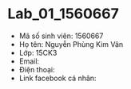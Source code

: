 # Lab_01_1560667
* Mã số sinh viên: 1560667
* Họ tên: Nguyễn Phùng Kim Vân
* Lớp: 15CK3
* Email: 
* Điện thoại: 
* Link facebook cá nhân: 